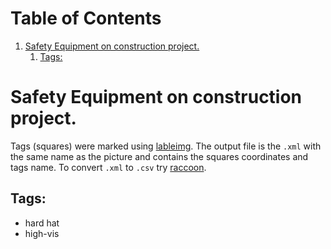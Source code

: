
# Table of Contents

1.  [Safety Equipment on construction project.](#orgc9af6f6)
    1.  [Tags:](#org1169258)


<a id="orgc9af6f6"></a>

# Safety Equipment on construction project.

Tags (squares) were marked using [lableimg](https://github.com/tzutalin/labelImg). 
The output file is the `.xml` with the same name as the picture and contains the squares coordinates and tags name.
To convert `.xml` to `.csv` try [raccoon](https://github.com/datitran/raccoon_dataset).


<a id="org1169258"></a>

## Tags:

-   hard hat
-   high-vis

